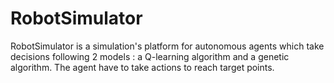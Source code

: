 # RobotSimulator

RobotSimulator is a simulation's platform for autonomous agents which take decisions following 2 models : a Q-learning algorithm and a genetic algorithm. The agent have to take actions to reach target points. 
